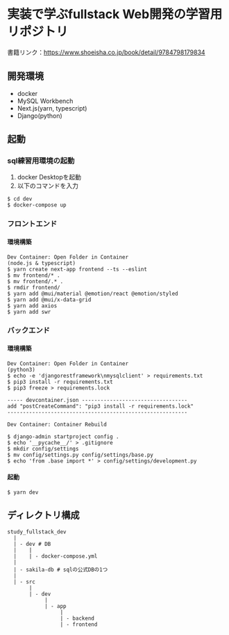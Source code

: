 # 実装で学ぶfullstack Web開発の学習用リポジトリ
書籍リンク：https://www.shoeisha.co.jp/book/detail/9784798179834

## 開発環境
- docker
- MySQL Workbench
- Next.js(yarn, typescript)
- Django(python)

## 起動
### sql練習用環境の起動
1. docker Desktopを起動
2. 以下のコマンドを入力
```
$ cd dev
$ docker-compose up
```

### フロントエンド
#### 環境構築
```
Dev Container: Open Folder in Container
(node.js & typescript)
$ yarn create next-app frontend --ts --eslint
$ mv frontend/* .
$ mv frontend/.* .
$ rmdir frontend/
$ yarn add @mui/material @emotion/react @emotion/styled
$ yarn add @mui/x-data-grid
$ yarn add axios
$ yarn add swr
```

### バックエンド
#### 環境構築
```
Dev Container: Open Folder in Container
(python3)
$ echo -e 'djangorestframework\nmysqlclient' > requirements.txt
$ pip3 install -r requirements.txt
$ pip3 freeze > requirements.lock

----- devcontainer.json ----------------------------------
add "postCreateCommand": "pip3 install -r requirements.lock"
----------------------------------------------------------

Dev Container: Container Rebuild

$ django-admin startproject config . 
$ echo '__pycache__/' > .gitignore
$ mkdir config/settings
$ mv config/settings.py config/settings/base.py
$ echo 'from .base import *' > config/settings/development.py
```

#### 起動
```
$ yarn dev
```

## ディレクトリ構成
```
study_fullstack_dev
  |
  | - dev # DB
  |    |
  |    | - docker-compose.yml
  | 
  | - sakila-db # sqlの公式DBの1つ
  |
  | - src
       |
       | - dev
            |
            | - app
                 |
                 | - backend
                 | - frontend
```